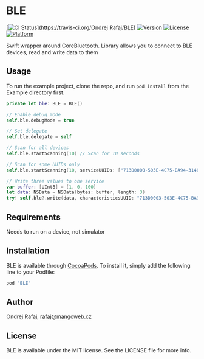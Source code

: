 # BLE

[![CI Status](http://img.shields.io/travis/manGoweb/BLE.svg?style=flat)](https://travis-ci.org/Ondrej Rafaj/BLE)
[![Version](https://img.shields.io/cocoapods/v/BLE.svg?style=flat)](http://cocoapods.org/pods/BLE)
[![License](https://img.shields.io/cocoapods/l/BLE.svg?style=flat)](http://cocoapods.org/pods/BLE)
[![Platform](https://img.shields.io/cocoapods/p/BLE.svg?style=flat)](http://cocoapods.org/pods/BLE)

Swift wrapper around CoreBluetooth. Library allows you to connect to BLE devices, read and write data to them


## Usage

To run the example project, clone the repo, and run `pod install` from the Example directory first.

```swift
private let ble: BLE = BLE()

// Enable debug mode
self.ble.debugMode = true

// Set delegate
self.ble.delegate = self

// Scan for all devices
self.ble.startScanning(10) // Scan for 10 seconds

// Scan for some UUIDs only
self.ble.startScanning(10, serviceUUIDs: ["713D0000-503E-4C75-BA94-3148F18D941E"]) // Scan for 10 seconds

// Write three values to one service
var buffer: [UInt8] = [1, 0, 100]
let data: NSData = NSData(bytes: buffer, length: 3)
try! self.ble?.write(data, characteristicsUUID: "713D0003-503E-4C75-BA94-3148F18D941E")
```

## Requirements

Needs to run on a device, not simulator

## Installation

BLE is available through [CocoaPods](http://cocoapods.org). To install
it, simply add the following line to your Podfile:

```ruby
pod "BLE"
```

## Author

Ondrej Rafaj, rafaj@mangoweb.cz

## License

BLE is available under the MIT license. See the LICENSE file for more info.
